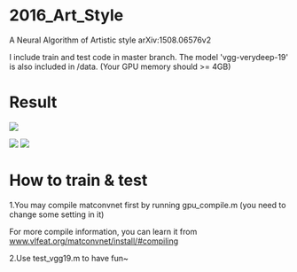 # 2016_Art_Style
A Neural Algorithm of Artistic style arXiv:1508.06576v2

I include train and test code in master branch.
The model 'vgg-verydeep-19' is also included in /data.
(Your GPU memory should >= 4GB)

# Result
![](https://github.com/layumi/2016_Artist_Style/blob/master/4.jpg)
 
![](https://github.com/layumi/2016_Artist_Style/blob/master/1.jpg) 
![](https://github.com/layumi/2016_Artist_Style/blob/master/demo.jpg) 


# How to train & test
1.You may compile matconvnet first by running gpu_compile.m  (you need to change some setting in it)

For more compile information, you can learn it from www.vlfeat.org/matconvnet/install/#compiling

2.Use test_vgg19.m to have fun~
